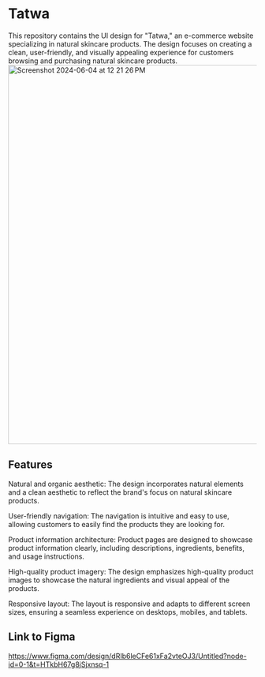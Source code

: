 # Tatwa

This repository contains the UI design for "Tatwa," an e-commerce website specializing in natural skincare products. The design focuses on creating a clean, user-friendly, and visually appealing experience for customers browsing and purchasing natural skincare products.
<img width="769" alt="Screenshot 2024-06-04 at 12 21 26 PM" src="https://github.com/anweshajena1/Tatwa/assets/160565661/f577f2e7-3a1f-46fd-bc1e-82e5931e9670">

## Features

Natural and organic aesthetic: The design incorporates natural elements and a clean aesthetic to reflect the brand's focus on natural skincare products.

User-friendly navigation: The navigation is intuitive and easy to use, allowing customers to easily find the products they are looking for.

Product information architecture: Product pages are designed to showcase product information clearly, including descriptions, ingredients, benefits, and usage instructions.

High-quality product imagery: The design emphasizes high-quality product images to showcase the natural ingredients and visual appeal of the products.

Responsive layout: The layout is responsive and adapts to different screen sizes, ensuring a seamless experience on desktops, mobiles, and tablets.


## Link to Figma

https://www.figma.com/design/dRIb6leCFe61xFa2vteOJ3/Untitled?node-id=0-1&t=HTkbH67g8jSjxnsq-1
